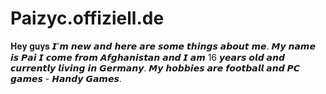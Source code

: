 # Paizyc.offiziell.de




𝐇𝐞𝐲 𝐠𝐮𝐲𝐬
𝙄'𝙢 𝙣𝙚𝙬 𝙖𝙣𝙙 𝙝𝙚𝙧𝙚 𝙖𝙧𝙚 𝙨𝙤𝙢𝙚 𝙩𝙝𝙞𝙣𝙜𝙨 𝙖𝙗𝙤𝙪𝙩 𝙢𝙚.
𝙈𝙮 𝙣𝙖𝙢𝙚 𝙞𝙨 𝙋𝙖𝙞 
𝙄 𝙘𝙤𝙢𝙚 𝙛𝙧𝙤𝙢 𝘼𝙛𝙜𝙝𝙖𝙣𝙞𝙨𝙩𝙖𝙣 𝙖𝙣𝙙 𝙄 𝙖𝙢 16 𝙮𝙚𝙖𝙧𝙨 𝙤𝙡𝙙 𝙖𝙣𝙙 𝙘𝙪𝙧𝙧𝙚𝙣𝙩𝙡𝙮 𝙡𝙞𝙫𝙞𝙣𝙜 𝙞𝙣 𝙂𝙚𝙧𝙢𝙖𝙣𝙮.
𝙈𝙮 𝙝𝙤𝙗𝙗𝙞𝙚𝙨 𝙖𝙧𝙚 𝙛𝙤𝙤𝙩𝙗𝙖𝙡𝙡 𝙖𝙣𝙙 𝙋𝘾 𝙜𝙖𝙢𝙚𝙨 - 𝙃𝙖𝙣𝙙𝙮 𝙂𝙖𝙢𝙚𝙨.
